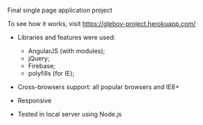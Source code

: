 Final single page application project

To see how it works, visit https://glebov-project.herokuapp.com/

 - Libraries and features were used:
   - AngularJS (with modules);
   - jQuery;
   - Firebase;
   - polyfills (for IE);
 
- Cross-browsers support:
 all popular browsers and IE8+
 
- Responsive

- Tested in local server using Node.js
 
